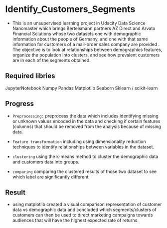 # Identify_Customers_Segments
* This is an unsupervised learning project in Udacity Data Science Nanomaster which brings Bertelsmann partners AZ Direct and Arvato Financial Solutions whose two datasets one with demographic information about the people of Germany, and one with that same information for customers of a mail-order sales company are provided . The objective is to look at relationships between demographics features, organize the population into clusters, and see how prevalent customers are in each of the segments obtained. 

## Required libries
JupyterNotebook Numpy Pandas Matplotlib Seaborn Sklearn / scikit-learn

## Progress
* ```Preprocessing:``` preprocess the data which includes identifying missing or unknown values encoded in the data and checking if certain features (columns) that should be removed from the analysis because of missing data. 

* ```Feature transformation``` including using dimensionality reduction techniques to identify relationships between variables in the dataset. 

* ```clustering``` using the k-means method to cluster the demographic data and customers data into groups.

* ```comparing``` comparing the clustered results of those two dataset to see which label are significantly different.

## Result
* using matplotlib created a visual comparison representation of customer data vs demographic data and concluded which segments/clusters of customers can then be used to direct marketing campaigns towards audiences that will have the highest expected rate of returns.
